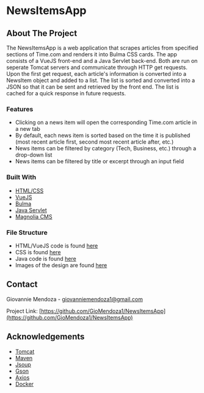 # NewsItemsApp

## About The Project
The NewsItemsApp is a web application that scrapes articles from specified sections of Time.com and renders it into Bulma CSS cards. The app consists of a VueJS front-end and a Java Servlet back-end. Both are run on seperate Tomcat servers and communicate through HTTP get requests. Upon the first get request, each article's information is converted into a NewsItem object and added to a list. The list is sorted and converted into a JSON so that it can be sent and retrieved by the front end. The list is cached for a quick response in future requests.

### Features
* Clicking on a news item will open the corresponding Time.com article in a new tab
* By default, each news item is sorted based on the time it is published (most recent article first, second most recent article after, etc.)
* News items can be filtered by category (Tech, Business, etc.) through a drop-down list
* News items can be filtered by title or excerpt through an input field

### Built With
* [HTML/CSS](https://html.spec.whatwg.org/multipage/)
* [VueJS](https://vuejs.org/)
* [Bulma](https://bulma.io/)
* [Java Servlet](https://docs.oracle.com/cd/E17802_01/products/products/servlet/2.5/docs/servlet-2_5-mr2/javax/servlet/package-summary.html)
* [Magnolia CMS](https://www.magnolia-cms.com/)

### File Structure
* HTML/VueJS code is found [here](https://github.com/GioMendoza1/NewsItemsApp/blob/master/hello-magnolia/templates/components/newsItems.ftl)
* CSS is found [here](https://github.com/GioMendoza1/NewsItemsApp/tree/master/hello-magnolia/webresources/css)
* Java code is found [here](https://github.com/GioMendoza1/NewsItemsApp/tree/master/JavaServlet/src/main/java)
* Images of the design are found [here](https://github.com/GioMendoza1/NewsItemsApp/tree/master/images)

<!-- CONTACT -->
## Contact
Giovannie Mendoza - giovanniemendoza1@gmail.com

Project Link: [https://github.com/GioMendoza1/NewsItemsApp](https://github.com/GioMendoza1/NewsItemsApp)

<!-- ACKNOWLEDGEMENTS -->
## Acknowledgements
* [Tomcat](https://tomcat.apache.org/)
* [Maven](https://maven.apache.org/)
* [Jsoup](https://jsoup.org/)
* [Gson](https://github.com/google/gson)
* [Axios](https://www.npmjs.com/package/axios)
* [Docker](https://www.docker.com/)

